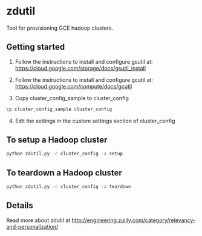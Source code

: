 zdutil
================================

Tool for provisioning GCE hadoop clusters.

Getting started
-------------------------
1. Follow the instructions to install and configure gsutil at: https://cloud.google.com/storage/docs/gsutil_install

2. Follow the instructions to install and configure gcutil at: https://cloud.google.com/compute/docs/gcutil

3. Copy cluster_config_sample to cluster_config
```bash
cp cluster_config_sample cluster_config
```

4. Edit the settings in the custom settings section of cluster_config

To setup a Hadoop cluster
-------------------------
```bash
python zdutil.py -c cluster_config -a setup
```

To teardown a Hadoop cluster
-------------------------
```bash
python zdutil.py -c cluster_config -a teardown
```

Details
-------------------------
Read more about zdutil at http://engineering.zulily.com/category/relevancy-and-personalization/